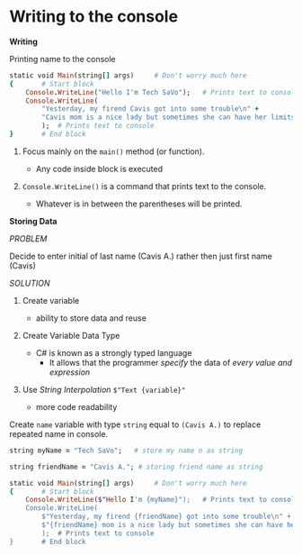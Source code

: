 
# Writing to the console

**Writing**

Printing name to the console

```ruby
static void Main(string[] args)     # Don't worry much here
{       # Start block
    Console.WriteLine("Hello I'm Tech SaVo");   # Prints text to console
    Console.WriteLine(
        "Yesterday, my firend Cavis got into some trouble\n" +
        "Cavis mom is a nice lady but sometimes she can have her limits with Cavis"
        );  # Prints text to console
}       # End block
```

1. Focus mainly on the ```main()``` method (or function).
    - Any code inside block is executed
    
2. ```Console.WriteLine()``` is a command that prints text to the console.
    - Whatever is in between the parentheses will be printed.


**Storing Data**

*PROBLEM*

Decide to enter initial of last name (Cavis A.) rather then just first name (Cavis)

*SOLUTION*

1. Create variable
    - ability to store data and reuse

2. Create Variable Data Type
    - C# is known as a strongly typed language
        - It allows that the programmer *specify* the data of *every value and expression*

3. Use *String Interpolation* ```$"Text {variable}"```
    - more code readability


Create ```name``` variable with type ```string``` equal to ```(Cavis A.)``` to replace repeated name in console.

```ruby
string myName = "Tech SaVo";   # store my name n as string

string friendName = "Cavis A."; # storing friend name as string

static void Main(string[] args)     # Don't worry much here
{       # Start block
    Console.WriteLine($"Hello I'm {myName}");   # Prints text to console
    Console.WriteLine(
        $"Yesterday, my firend {friendName} got into some trouble\n" +
        $"{friendName} mom is a nice lady but sometimes she can have her limits with {friendName}"
        );  # Prints text to console
}       # End block
```